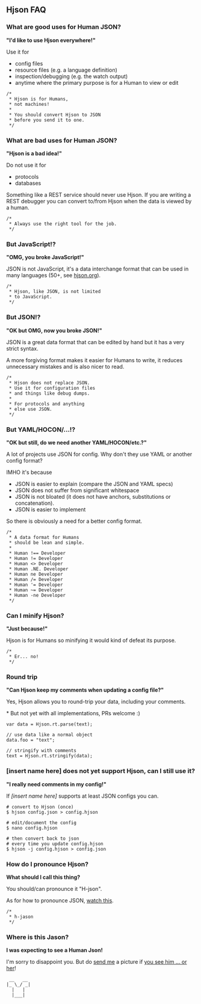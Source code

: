 
## <a id="faq"></a><div class="hicon"></div> Hjson FAQ

### What are good uses for Human JSON?

**"I'd like to use Hjson everywhere!"**

Use it for

- config files
- resource files (e.g. a language definition)
- inspection/debugging (e.g. the watch output)
- anytime where the primary purpose is for a Human to view or edit

```
/*
 * Hjson is for Humans,
 * not machines!
 *
 * You should convert Hjson to JSON
 * before you send it to one.
 */
```

### What are bad uses for Human JSON?

**"Hjson is a bad idea!"**

Do not use it for

- protocols
- databases

Something like a REST service should never use Hjson. If you are writing a REST debugger you can convert to/from Hjson when the data is viewed by a human.

```
/*
 * Always use the right tool for the job.
 */
```

### But JavaScript!?

**"OMG, you broke JavaScript!"**

JSON is not JavaScript, it's a data interchange format that can be used in many languages (50+, see [hjson.org](http://hjson.org)).

```
/*
 * Hjson, like JSON, is not limited
 * to JavaScript.
 */
```

### But JSON!?

**"OK but OMG, now you broke JSON!"**

JSON is a great data format that can be edited by hand but it has a very strict syntax.

A more forgiving format makes it easier for Humans to write, it reduces unnecessary mistakes and is also nicer to read.

```
/*
 * Hjson does not replace JSON.
 * Use it for configuration files
 * and things like debug dumps.
 *
 * For protocols and anything
 * else use JSON.
 */
```

### But YAML/HOCON/...!?

**"OK but still, do we need another YAML/HOCON/etc.?"**

A lot of projects use JSON for config. Why don't they use YAML or another config format?

IMHO it's because

- JSON is easier to explain (compare the JSON and YAML specs)
- JSON does not suffer from significant whitespace
- JSON is not bloated (it does not have anchors, substitutions or concatenation).
- JSON is easier to implement

So there is obviously a need for a better config format.

```
/*
 * A data format for Humans
 * should be lean and simple.
 *
 * Human !== Developer
 * Human != Developer
 * Human <> Developer
 * Human .NE. Developer
 * Human ne Developer
 * Human /= Developer
 * Human '= Developer
 * Human ~= Developer
 * Human -ne Developer
 */
```

### Can I minify Hjson?

**"Just because!"**

Hjson is for Humans so minifying it would kind of defeat its purpose.

```
/*
 * Er... no!
 */
```

### Round trip

**"Can Hjson keep my comments when updating a config file?"**

Yes, Hjson allows you to round-trip your data, including your comments.

\* But not yet with all implementations, PRs welcome :)

```
var data = Hjson.rt.parse(text);

// use data like a normal object
data.foo = "text";

// stringify with comments
text = Hjson.rt.stringify(data);
```

### [insert name here] does not yet support Hjson, can I still use it?

**"I really need comments in my config!"**

If *[insert name here]* supports at least JSON configs you can.

```
# convert to Hjson (once)
$ hjson config.json > config.hjson

# edit/document the config
$ nano config.hjson

# then convert back to json
# every time you update config.hjson
$ hjson -j config.hjson > config.json
```

### <a id="pronounce"></a> How do I pronounce Hjson?

**What should I call this thing?**

You should/can pronounce it "H-json".

As for how to pronounce JSON, [watch this](https://www.youtube.com/watch?v=zhVdWQWKRqM).

```
/*
 * h-jason
 */
```

### Where is this Jason?

**I was expecting to see a Human Json!**

I'm sorry to disappoint you. But do [send me](https://twitter.com/laktakk) a picture if [you see him ... or her](shirt.html)!

```
 __   __
|_ \_/ _|
  |   |
  |___|

```

